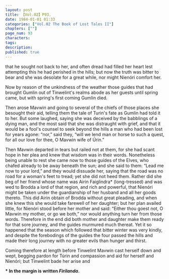 ```yaml
---
layout: post
title: 【Vol.02】P93.
date: 1984-01-01 01:33
categories: ["Vol.02 The Book of Lost Tales II"]
chapters: [""]
page_num: 93
characters: 
tags: 
description: 
published: true
---
```


<p style="text-indent: 0;">
that he sought not back to her, and often dread had filled her heart lest attempting this he had perished in the hills; but now the truth was bitter to bear and she was desolate for a great while, nor might Nienóri comfort her.
</p>

Now by reason of the unkindness of the weather those guides that had brought Gumlin out of Tinwelint's realms abode as her guests until spring came, but with spring's first coming Gumlin died.

Then arose Mavwin and going to several of the chiefs of those places she besought their aid, telling them the tale of Turin's fate as Gumlin had told it to her. But some laughed, saying she was deceived by the babblings of a dying man, and the most said that she was distraught with grief, and that it would be a fool's counsel to seek beyond the hills a man who had been lost for years agone: “nor,” said they, “will we lend man or horse to such a quest, for all our love for thee, O Mavwin wife of Úrin.”

Then Mavwin departed in tears but railed not at them, for she had scant hope in her plea and knew that wisdom was in their words. Nonetheless being unable to rest she came now to those guides of the Elves, who chafed already to be away beneath the sun; and she said to them: “Lead me now to your lord,” and they would dissuade her, saying that the road was no road for a woman's feet to tread; yet she did not heed them. Rather did she beg of her friend whose name was Airin Faiglindra\* (long-tressed) and was wed to Brodda a lord of that region, and rich and powerful, that Nienóri might be taken under the guardianship of her husband and all her goods thereto. This did Airin obtain of Brodda without great pleading, and when she knew this she would take farewell of her daughter; but her plan availed little, for Nienóri stood before her mother and said: “Either thou goest not, O Mavwin my mother, or go we both,” nor would anything turn her from those words. Therefore in the end did both mother and daughter make them ready for that sore journey, and the guides murmured much thereat. Yet it so happened that the season which followed that bitter winter was very kindly, and despite the forebodings of the guides the four passed the hills and made their long journey with no greater evils than hunger and thirst.

Coming therefore at length before Tinwelint Mavwin cast herself down and wept, begging pardon for Túrin and compassion and aid for herself and Nienóri; but Tinwelint bade her arise and

<B>\* In the margin is written <I>Firilanda</I>.</B>

